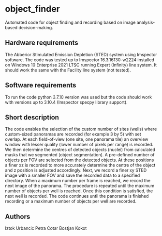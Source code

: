 # object_finder
Automated code for object finding and recording based on image analysis-based decision-making.

## Hardware requirements
The Abberior Stimulated Emission Depletion (STED) system using Imspector software. The code was tested up to Imspector 16.3.16130-w2224 installed on Windows 10 Enterprise 2021 LTSC running Expert (Infinity) line system. It should work the same with the Facility line system (not tested). 

## Software requirements
To run the code python 3.7.10 version was used but the code should work with versions up to 3.10.4 (Imspector specpy library support). 

## Short description
The code enables the selection of the custom number of sites (wells) where custom-sized panoramas are recorded (for example 3 by 5) with set overlap. At each field-of-view (one site, one panorama tile) an overview window with lesser quality (lower number of pixels per range) is recorded. We then determine the centres of detected objects (nuclei) from calculated masks that we segmented (object segmentation). A pre-defined number of objects per FOV are selected from the detected objects. At these positions a finer xz is recorded to more accurately determine the centre of the object and z position is adjusted accordingly. Next, we record a finer xy STED image with a smaller FOV and save the recorded data to a specified directory. When a maximum number per frame is reached, we record the next image of the panorama. The procedure is repeated until the maximum number of objects per well is reached. Once this condition is satisfied, the next well is recorded. The code continues until the panorama is finished recording or a maximum number of objects per well are recorded.

## Authors
Iztok Urbancic
Petra Cotar 
Bostjan Kokot
